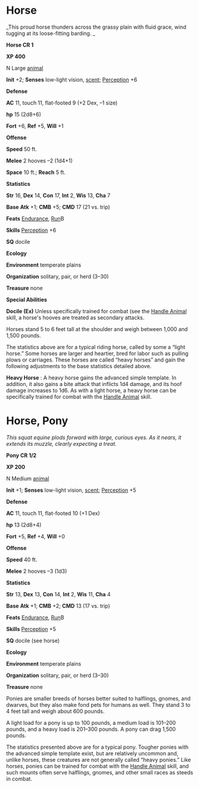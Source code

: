# Horse

_This proud horse thunders across the grassy plain with fluid grace, wind tugging at its loose-fitting barding. _

**Horse CR 1**

**XP 400**

N Large [animal](creatureTypes#_animal)

**Init** +2; **Senses** low-light vision, [scent](universalMonsterRules#_scent); [Perception](../skills/perception#_perception) +6

**Defense**

**AC** 11, touch 11, flat-footed 9 (+2 Dex, –1 size)

**hp** 15 (2d8+6)

**Fort** +6, **Ref** +5, **Will** +1

**Offense**

**Speed** 50 ft.

**Melee** 2 hooves –2 (1d4+1)

**Space** 10 ft.; **Reach** 5 ft.

**Statistics**

**Str** 16, **Dex** 14, **Con** 17, **Int** 2, **Wis** 13, **Cha** 7

**Base**  **Atk** +1; **CMB** +5; **CMD** 17 (21 vs. trip)

**Feats** [Endurance](../feats#_endurance), [Run](../feats#_run)B

**Skills** [Perception](../skills/perception#_perception) +6

**SQ** docile

**Ecology**

**Environment** temperate plains

**Organization** solitary, pair, or herd (3–30)

**Treasure** none

**Special Abilities**

**Docile (Ex)** Unless specifically trained for combat (see the [Handle Animal](../skills/handleAnimal#_handle-animal) skill, a horse's hooves are treated as secondary attacks.

Horses stand 5 to 6 feet tall at the shoulder and weigh between 1,000 and 1,500 pounds.

The statistics above are for a typical riding horse, called by some a “light horse.” Some horses are larger and heartier, bred for labor such as pulling plows or carriages. These horses are called “heavy horses” and gain the following adjustments to the base statistics detailed above.

**Heavy Horse** : A heavy horse gains the advanced simple template. In addition, it also gains a bite attack that inflicts 1d4 damage, and its hoof damage increases to 1d6. As with a light horse, a heavy horse can be specifically trained for combat with the [Handle Animal](../skills/handleAnimal#_handle-animal) skill.

# Horse, Pony

_This squat equine plods forward with large, curious eyes. As it nears, it extends its muzzle, clearly expecting a treat._

**Pony CR 1/2**

**XP 200**

N Medium [animal](creatureTypes#_animal)

**Init** +1; **Senses** low-light vision, [scent](universalMonsterRules#_scent); [Perception](../skills/perception#_perception) +5

**Defense**

**AC** 11, touch 11, flat-footed 10 (+1 Dex)

**hp** 13 (2d8+4)

**Fort** +5, **Ref** +4, **Will** +0

**Offense**

**Speed** 40 ft.

**Melee** 2 hooves –3 (1d3)

**Statistics**

**Str** 13, **Dex** 13, **Con** 14, **Int** 2, **Wis** 11, **Cha** 4

**Base**  **Atk** +1; **CMB** +2; **CMD** 13 (17 vs. trip)

**Feats** [Endurance](../feats#_endurance), [Run](../feats#_run)B

**Skills** [Perception](../skills/perception#_perception) +5

**SQ** docile (see horse)

**Ecology**

**Environment** temperate plains

**Organization** solitary, pair, or herd (3–30)

**Treasure** none

Ponies are smaller breeds of horses better suited to halflings, gnomes, and dwarves, but they also make fond pets for humans as well. They stand 3 to 4 feet tall and weigh about 600 pounds.

A light load for a pony is up to 100 pounds, a medium load is 101–200 pounds, and a heavy load is 201–300 pounds. A pony can drag 1,500 pounds.

The statistics presented above are for a typical pony. Tougher ponies with the advanced simple template exist, but are relatively uncommon and, unlike horses, these creatures are not generally called “heavy ponies.” Like horses, ponies can be trained for combat with the [Handle Animal](../skills/handleAnimal#_handle-animal) skill, and such mounts often serve halflings, gnomes, and other small races as steeds in combat.

